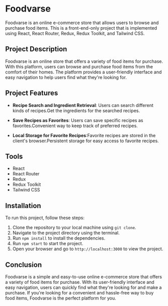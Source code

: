 # Foodvarse

Foodvarse is an online e-commerce store that allows users to browse and purchase food items. This is a front-end-only project that is implemented using React, React Router, Redux, Redux Toolkit, and Tailwind CSS.

## Project Description

Foodvarse is an online store that offers a variety of food items for purchase. With this platform, users can browse and purchase food items from the comfort of their homes. The platform provides a user-friendly interface and easy navigation to help users find what they're looking for. 

## Project Features

- **Recipe Search and Ingredient Retrieval**: Users can search different kinds of recipes.Get the ingredients for the searched recipes.

- **Save Recipes as Favorites**: Users can save specific recipes as favorites.Convenient way to keep track of preferred recipes.

- **Local Storage for Favorite Recipes**:Favorite recipes are stored in the client's browser.Persistent storage for easy access to favorite recipes.


## Tools

- React
- React Router
- Redux
- Redux Toolkit
- Tailwind CSS

## Installation

To run this project, follow these steps:

1. Clone the repository to your local machine using `git clone`.
2. Navigate to the project directory using the terminal.
3. Run `npm install` to install the dependencies.
4. Run `npm start` to start the project.
5. Open your browser and go to `http://localhost:3000` to view the project.

## Conclusion

Foodvarse is a simple and easy-to-use online e-commerce store that offers a variety of food items for purchase. With its user-friendly interface and easy navigation, users can quickly find what they're looking for and make a purchase. If you're looking for a convenient and hassle-free way to buy food items, Foodvarse is the perfect platform for you.
